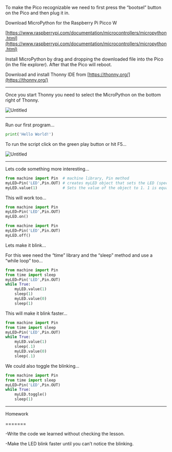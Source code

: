 To make the Pico recognizable we need to first press the “bootsel” button on the Pico and then plug it in.

Download MicroPython for the Raspberry Pi Picco W

[https://www.raspberrypi.com/documentation/microcontrollers/micropython.html](https://www.raspberrypi.com/documentation/microcontrollers/micropython.html)

Install MicroPython by drag and dropping  the downloaded file into the Pico (in the file explorer). After that the Pico will reboot.

Download and install Thonny IDE from [https://thonny.org/](https://thonny.org/)

---

Once you start Thonny you need to select the MicroPython on the bottom right of Thonny.

![Untitled](https://s3-us-west-2.amazonaws.com/secure.notion-static.com/bd6e5ffb-d21a-42fc-8830-355aa1dce8c7/Untitled.png)

---

Run our first program…

```python
print('Hello World!')
```

To run the script click on the green play button or hit F5…

![Untitled](https://s3-us-west-2.amazonaws.com/secure.notion-static.com/8c3d6786-bc85-41f1-9b4d-e4d7695d175d/Untitled.png)

---

Lets code something more interesting…

```python
from machine import Pin  # machine library, Pin method
myLED=Pin('LED',Pin.OUT) # creates myLED object that sets the LED (special pin) as an output
myLED.value(1)           # Sets the value of the object to 1. 1 is equal to ON. 0 is off.
```

This will work too…

```python
from machine import Pin
myLED=Pin('LED',Pin.OUT) 
myLED.on()
```

```python
from machine import Pin
myLED=Pin('LED',Pin.OUT) 
myLED.off()
```

Lets make it blink…

For this wee need the “time” library and the “sleep” method and use a “while loop” too…

```python
from machine import Pin
from time import sleep
myLED=Pin('LED',Pin.OUT)
while True:
    myLED.value(1)
    sleep(1)
    myLED.value(0)
    sleep(1)
```

This will make it blink faster…

```python
from machine import Pin
from time import sleep
myLED=Pin('LED',Pin.OUT)
while True:
    myLED.value(1)
    sleep(.1)
    myLED.value(0)
    sleep(.1)
```

We could also toggle the blinking…

```python
from machine import Pin
from time import sleep
myLED=Pin('LED',Pin.OUT)
while True:
    myLED.toggle()
    sleep(1)
```

---

Homework

=======

-Write the code we learned without checking the lesson.

-Make the LED blink faster until you can’t notice the blinking.
